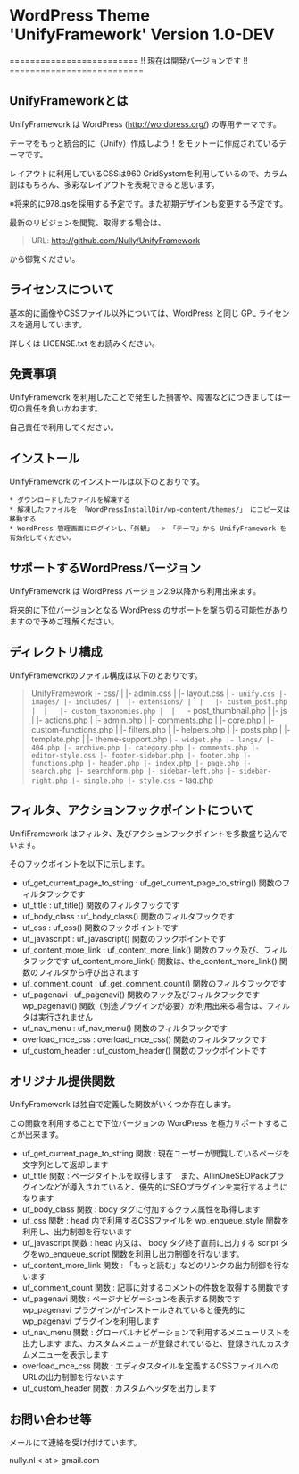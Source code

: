 # WordPress Theme 'UnifyFramework' Version 1.0-DEV

========================= !! 現在は開発バージョンです !! ==========================


## UnifyFrameworkとは

UnifyFramework は WordPress (http://wordpress.org/) の専用テーマです。

テーマをもっと統合的に（Unify）作成しよう！をモットーに作成されているテーマです。

レイアウトに利用しているCSSは960 GridSystemを利用しているので、カラム割はもちろん、多彩なレイアウトを表現できると思います。

※将来的に978.gsを採用する予定です。また初期デザインも変更する予定です。

最新のリビジョンを閲覧、取得する場合は、

>
>    URL: http://github.com/Nully/UnifyFramework
>

から御覧ください。


## ライセンスについて

基本的に画像やCSSファイル以外については、WordPress と同じ GPL ライセンスを適用しています。

詳しくは LICENSE.txt をお読みください。


## 免責事項

UnifyFramework を利用したことで発生した損害や、障害などにつきましては一切の責任を負いかねます。

自己責任で利用してください。


## インストール

UnifyFramework のインストールは以下のとおりです。

    * ダウンロードしたファイルを解凍する
    * 解凍したファイルを 「WordPressInstallDir/wp-content/themes/」 にコピー又は移動する
    * WordPress 管理画面にログインし、「外観」 -> 「テーマ」から UnifyFramework を有効化してください。


## サポートするWordPressバージョン

UnifyFramework は WordPress バージョン2.9以降から利用出来ます。

将来的に下位バージョンとなる WordPress のサポートを撃ち切る可能性がありますので予めご理解ください。


## ディレクトリ構成

UnifyFrameworkのファイル構成は以下のとおりです。

>
>    UnifyFramework
>    |- css/
>    |  |- admin.css
>    |  |- layout.css
>    |  `- unify.css
>    |- images/
>    |- includes/
>    |  |- extensions/
>    |  |   |- custom_post.php
>    |  |   |- custom_taxonomies.php
>    |  |   `- post_thumbnail.php
>    |  |- js
>    |  |- actions.php
>    |  |- admin.php
>    |  |- comments.php
>    |  |- core.php
>    |  |- custom-functions.php
>    |  |- filters.php
>    |  |- helpers.php
>    |  |- posts.php
>    |  |- template.php
>    |  |- theme-support.php
>    |  `- widget.php
>    |- langs/
>    |- 404.php
>    |- archive.php
>    |- category.php
>    |- comments.php
>    |- editor-style.css
>    |- footer-sidebar.php
>    |- footer.php
>    |- functions.php
>    |- header.php
>    |- index.php
>    |- page.php
>    |- search.php
>    |- searchform.php
>    |- sidebar-left.php
>    |- sidebar-right.php
>    |- single.php
>    |- style.css
>    `- tag.php
>    


## フィルタ、アクションフックポイントについて

UnifiFramework はフィルタ、及びアクションフックポイントを多数盛り込んでいます。

そのフックポイントを以下に示します。

 * uf_get_current_page_to_string : uf_get_current_page_to_string() 関数のフィルタフックです
 * uf_title : uf_title() 関数のフィルタフックです
 * uf_body_class : uf_body_class() 関数のフィルタフックです
 * uf_css : uf_css() 関数のフックポイントです
 * uf_javascript : uf_javascript() 関数のフックポイントです
 * uf_content_more_link : uf_content_more_link() 関数のフック及び、フィルタフックです uf_content_more_link() 関数は、the_content_more_link() 関数のフィルタから呼び出されます
 * uf_comment_count : uf_get_comment_count() 関数のフィルタフックです
 * uf_pagenavi : uf_pagenavi() 関数のフック及びフィルタフックです wp_pagenavi() 関数（別途プラグインが必要）が利用出来る場合は、フィルタは実行されません
 * uf_nav_menu : uf_nav_menu() 関数のフィルタフックです
 * overload_mce_css : overload_mce_css() 関数のフィルタフックです
 * uf_custom_header : uf_custom_header() 関数のフックポイントです


## オリジナル提供関数

UnifyFramework は独自で定義した関数がいくつか存在します。

この関数を利用することで下位バージョンの WordPress を極力サポートすることが出来ます。

 * uf_get_current_page_to_string 関数 : 現在ユーザーが閲覧しているページを文字列として返却します
 * uf_title 関数 : ページタイトルを取得します　また、AllinOneSEOPackプラグインなどが導入されていると、優先的にSEOプラグインを実行するようになります
 * uf_body_class 関数 : body タグに付加するクラス属性を取得します
 * uf_css 関数 : head 内で利用するCSSファイルを wp_enqueue_style 関数を利用し、出力制御を行ないます
 * uf_javascript 関数 : head 内又は、 body タグ終了直前に出力する script タグをwp_enqueue_script 関数を利用し出力制御を行ないます。
 * uf_content_more_link 関数 : 「もっと読む」などのリンクの出力制御を行ないます
 * uf_comment_count 関数 : 記事に対するコメントの件数を取得する関数です
 * uf_pagenavi 関数 : ページナビゲーションを表示する関数です wp_pagenavi プラグインがインストールされていると優先的に wp_pagenavi プラグインを利用します
 * uf_nav_menu 関数 : グローバルナビゲーションで利用するメニューリストを出力します また、カスタムメニューが登録されていると、登録されたカスタムメニューを表示します
 * overload_mce_css 関数 : エディタスタイルを定義するCSSファイルへのURLの出力制御を行ないます
 * uf_custom_header 関数 : カスタムヘッダを出力します


## お問い合わせ等

メールにて連絡を受け付けています。

nully.nl < at > gmail.com

